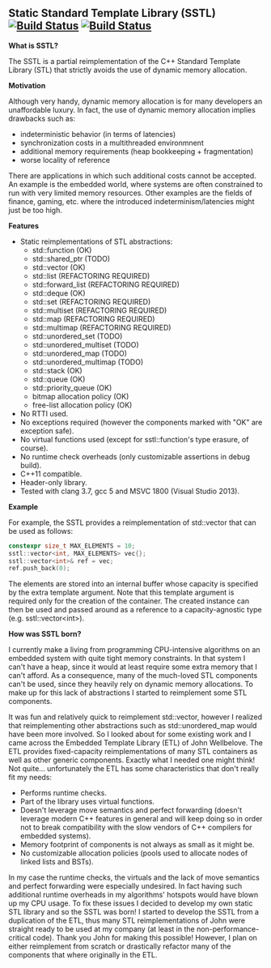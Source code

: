 Static Standard Template Library (SSTL) [![Build Status](https://travis-ci.org/rukkal/static-stl.svg?branch=master)](https://travis-ci.org/rukkal/static-stl) [![Build Status](https://travis-ci.org/rukkal/static-stl.svg?branch=develop)](https://travis-ci.org/rukkal/static-stl)
-------------------------

**What is SSTL?**

The SSTL is a partial reimplementation of the C++ Standard Template Library (STL) that strictly avoids the use of dynamic memory allocation.

**Motivation**

Although very handy, dynamic memory allocation is for many developers an unaffordable luxury. In fact, the use of dynamic memory allocation implies drawbacks such as:
- indeterministic behavior (in terms of latencies)
- synchronization costs in a multithreaded environmnent
- additional memory requirements (heap bookkeeping + fragmentation)
- worse locality of reference

There are applications in which such additional costs cannot be accepted. An example is the embedded world, where systems are often constrained to run with very limited memory resources. Other examples are the fields of finance, gaming, etc. where the introduced indeterminism/latencies might just be too high.

**Features** 

- Static reimplementations of STL abstractions:
  - std::function (OK)
  - std::shared_ptr (TODO)
  - std::vector (OK)
  - std::list (REFACTORING REQUIRED)
  - std::forward_list (REFACTORING REQUIRED)
  - std::deque (OK)
  - std::set (REFACTORING REQUIRED)
  - std::multiset (REFACTORING REQUIRED)
  - std::map (REFACTORING REQUIRED)
  - std::multimap (REFACTORING REQUIRED)
  - std::unordered_set (TODO)
  - std::unordered_multiset (TODO)
  - std::unordered_map (TODO)
  - std::unordered_multimap (TODO)
  - std::stack (OK)
  - std::queue (OK)
  - std::priority_queue (OK)
  - bitmap allocation policy (OK)
  - free-list allocation policy (OK)
- No RTTI used.
- No exceptions required (however the components marked with "OK" are exception safe).
- No virtual functions used (except for sstl::function's type erasure, of course).
- No runtime check overheads (only customizable assertions in debug build).
- C++11 compatible.
- Header-only library.
- Tested with clang 3.7, gcc 5 and MSVC 1800 (Visual Studio 2013).

**Example**

For example, the SSTL provides a reimplementation of std::vector that can be used as follows:
```c++
constexpr size_t MAX_ELEMENTS = 10;
sstl::vector<int, MAX_ELEMENTS> vec{};
sstl::vector<int>& ref = vec;
ref.push_back(0);
```
The elements are stored into an internal buffer whose capacity is specified by the extra template argument. Note that this template argument is required only for the creation of the container. The created instance can then be used and passed around as a reference to a capacity-agnostic type (e.g. sstl::vector&lt;int&gt;).

**How was SSTL born?**

I currently make a living from programming CPU-intensive algorithms on an embedded system with quite tight memory constraints. In that system I can't have a heap, since it would at least require some extra memory that I can't afford. As a consequence, many of the much-loved STL components can't be used, since they heavily rely on dynamic memory allocations. To make up for this lack of abstractions I started to reimplement some STL components.

It was fun and relatively quick to reimplement std::vector, however I realized that reimplementing other abstractions such as std::unordered_map would have been more involved. So I looked about for some existing work and I came across the Embedded Template Library (ETL) of John Wellbelove. The ETL provides fixed-capacity reimplementations of many STL containers as well as other generic components. Exactly what I needed one might think! Not quite... unfortunately the ETL has some characteristics that don't really fit my needs:
- Performs runtime checks.
- Part of the library uses virtual functions.
- Doesn't leverage move semantics and perfect forwarding (doesn't leverage modern C++ features in general and will keep doing so in order not to break compatibility with the slow vendors of C++ compilers for embedded systems).
- Memory footprint of components is not always as small as it might be.
- No customizable allocation policies (pools used to allocate nodes of linked lists and BSTs).

In my case the runtime checks, the virtuals and the lack of move semantics and perfect forwarding were especially undesired. In fact having such additional runtime overheads in my algorithms' hotspots would have blown up my CPU usage. To fix these issues I decided to develop my own static STL library and so the SSTL was born! I started to develop the SSTL from a duplication of the ETL, thus many STL reimplementations of John were straight ready to be used at my company (at least in the non-performance-critical code). Thank you John for making this possible! However, I plan on either reimplement from scratch or drastically refactor many of the components that where originally in the ETL.
